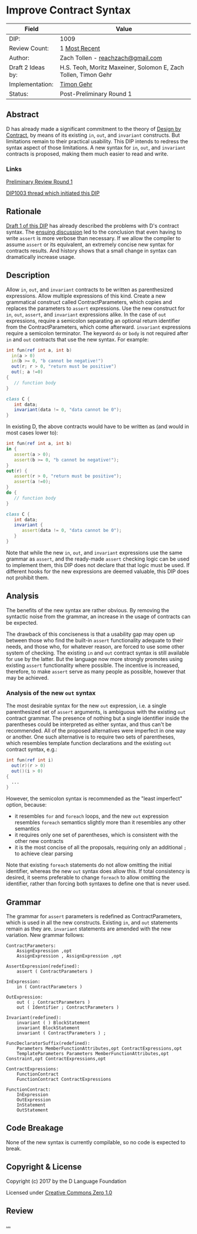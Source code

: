 # Improve Contract Syntax

| Field             | Value                                                           |
|-------------------|-----------------------------------------------------------------|
| DIP:              | 1009                                                            |
| Review Count:     | 1 [Most Recent]                                                 |
| Author:           | Zach Tollen - reachzach@gmail.com                               |
| Draft 2 Ideas by: | H.S. Teoh, Moritz Maxeiner, Solomon E, Zach Tollen, Timon Gehr  |
| Implementation:   | [Timon Gehr]                                                      |
| Status:           | Post-Preliminary Round 1                                        |

[Most Recent]: https://github.com/dlang/DIPs/blob/d2dc77802c74378cf4545069eced21f85fbf893f/DIPs/DIP1009.md

[Timon Gehr]: https://github.com/dlang/dmd/compare/master...tgehr:contract-syntax

## Abstract

D has already made a significant commitment to the theory of [Design by Contract](http://wiki.c2.com/?DesignByContract), by means of its existing `in`, `out`, and `invariant` constructs. But limitations remain to their practical usability. This DIP intends to redress the syntax aspect of those limitations. A new syntax for `in`, `out`, and `invariant` contracts is proposed, making them much easier to read and write.

### Links

[Preliminary Review Round 1](http://forum.dlang.org/post/gjtsfysvtyxcfcmuutez@forum.dlang.org)

[DIP1003 thread which initiated this DIP](http://forum.dlang.org/post/cklhgfbnpajbeefmwjrf@forum.dlang.org)

## Rationale

[Draft 1 of this DIP](https://github.com/dlang/DIPs/blob/2cd2e0aaffcb15cff24d87c2213eb19bf6263175/DIPs/DIP1009.md) has already described the problems with D's contract syntax. The [ensuing discussion](http://forum.dlang.org/post/gjtsfysvtyxcfcmuutez@forum.dlang.org) led to the conclusion that even having to write `assert` is more verbose than necessary. If we allow the compiler to assume `assert` or its equivalent, an extremely concise new syntax for contracts results. And history shows that a small change in syntax can dramatically increase usage.

## Description

Allow `in`, `out`, and `invariant` contracts to be written as parenthesized expressions. Allow multiple expressions of this kind. Create a new grammatical construct called ContractParameters, which copies and replaces the parameters to `assert` expressions. Use the new construct for `in`, `out`, `assert`, and `invariant` expressions alike. In the case of `out` expressions, require a semicolon separating an optional return identifier from the ContractParameters, which come afterward. `invariant` expressions require a semicolon terminator. The keyword `do` or `body` is not required after `in` and `out` contracts that use the new syntax. For example:

```d
int fun(ref int a, int b)
  in(a > 0)
  in(b >= 0, "b cannot be negative!")
  out(r; r > 0, "return must be positive")
  out(; a !=0)
{
   // function body
}

class C {
   int data;
   invariant(data != 0, "data cannot be 0");
}
```
In existing D, the above contracts would have to be written as (and would in most cases lower to):
```d
int fun(ref int a, int b)
in {
   assert(a > 0);
   assert(b >= 0, "b cannot be negative!");
}
out(r) {
   assert(r > 0, "return must be positive");
   assert(a !=0);
}
do {
   // function body
}

class C {
   int data;
   invariant {
      assert(data != 0, "data cannot be 0");
   }
}
```

Note that while the new `in`, `out`, and `invariant` expressions use the same grammar as `assert`, and the ready-made `assert` checking logic can be used to implement them, this DIP does not declare that that logic must be used. If different hooks for the new expressions are deemed valuable, this DIP does not prohibit them.

## Analysis

The benefits of the new syntax are rather obvious. By removing the syntactic noise from the grammar, an increase in the usage of contracts can be expected.

The drawback of this conciseness is that a usability gap may open up between those who find the built-in `assert` functionality adequate to their needs, and those who, for whatever reason, are forced to use some other system of checking. The existing `in` and `out` contract syntax is still available for use by the latter. But the language now more strongly promotes using existing `assert` functionality where possible. The incentive is increased, therefore, to make `assert` serve as many people as possible, however that may be achieved.

### Analysis of the new `out` syntax

The most desirable syntax for the new `out` expression, i.e. a single parenthesized set of `assert` arguments,  is ambiguous with the existing `out` contract grammar. The presence of nothing but a single identifier inside the parentheses could be interpreted as either syntax, and thus can't be recommended. All of the proposed alternatives were imperfect in one way or another. One such alternative is to require two sets of parentheses, which resembles template function declarations and the existing `out` contract syntax, e.g.:
```d
int fun(ref int i)
  out(r)(r > 0)
  out()(i > 0)
{
  ...
}
```
However, the semicolon syntax is recommended as the "least imperfect" option, because:
* it resembles `for` and `foreach` loops, and the new `out` expression resembles `foreach` semantics slightly more than it resembles any other semantics
* it requires only one set of parentheses, which is consistent with the other new contracts
* it is the most concise of all the proposals, requiring only an additional `;` to achieve clear parsing

Note that existing `foreach` statements do not allow omitting the initial identifier, whereas the new `out` syntax does allow this. If total consistency is desired, it seems preferable to change `foreach` to allow omitting the identifier, rather than forcing both syntaxes to define one that is never used.

## Grammar
The grammar for `assert` parameters is redefined as ContractParameters, which is used in all the new constructs. Existing `in`, and `out` statements remain as they are. `invariant` statements are amended with the new variation. New grammar follows:
```
ContractParameters:
    AssignExpression ,opt
    AssignExpression , AssignExpression ,opt

AssertExpression(redefined):
    assert ( ContractParameters )

InExpression:
    in ( ContractParameters )

OutExpression:
    out ( ; ContractParameters )
    out ( Identifier ; ContractParameters )

Invariant(redefined):
    invariant ( ) BlockStatement
    invariant BlockStatement
    invariant ( ContractParameters ) ;

FuncDeclaratorSuffix(redefined):
    Parameters MemberFunctionAttributes,opt ContractExpressions,opt
    TemplateParameters Parameters MemberFunctionAttributes,opt Constraint,opt ContractExpressions,opt

ContractExpressions:
    FunctionContract
    FunctionContract ContractExpressions

FunctionContract:
    InExpression
    OutExpression
    InStatement
    OutStatement
```
## Code Breakage

None of the new syntax is currently compilable, so no code is expected to break.

## Copyright & License

Copyright (c) 2017 by the D Language Foundation

Licensed under [Creative Commons Zero 1.0](https://creativecommons.org/publicdomain/zero/1.0/legalcode.txt)

## Review

[...](...)
